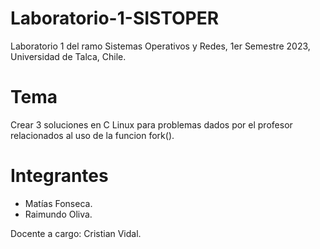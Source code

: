 # Laboratorio-1-SISTOPER
Laboratorio 1 del ramo Sistemas Operativos y Redes, 1er Semestre 2023, Universidad de Talca, Chile.

# Tema
Crear 3 soluciones en C Linux para problemas dados por el profesor relacionados al uso de la funcion fork().

# Integrantes
- Matías Fonseca.
- Raimundo Oliva.

Docente a cargo: Cristian Vidal.
